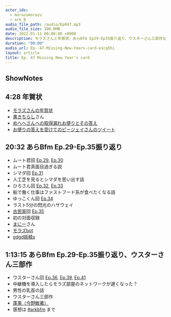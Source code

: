 ```yaml
---
actor_ids:
  - morazumorazu
  - ark_B
audio_file_path: /audio/Ep047.mp3
audio_file_size: 100.0MB
date: 2022-01-11 00:00:00 +0900
description: モラズさんと年賀状、あらBfm Ep29-Ep35振り返り、ウスターさん三部作などについて話しました。
duration: "00:00"
audio_url: Ep--47-Missing-New-Years-card-e1cq5hi
layout: article
title: Ep. 47 Missing New Year's card
---
```

## ShowNotes

## 4:28 年賀状

* [モラズさんの年賀状](https://twitter.com/morazumorazu/status/1477478236322164736?s=20)
* [書きちらし](https://twitter.com/kakichirashi)さん
* [めへへさんへの取得漏れお便りとその答え](https://twitter.com/arkbfm/status/1477676803007590401?s=20)
* [お便りの答えを受けてのピージェイさんのツイート](https://twitter.com/xiPJ/status/1477891822320029696?s=20)

## 20:32 あらBfm Ep.29-Ep.35振り返り

* ムート君回 [Ep.29](https://anchor.fm/arkbfm/episodes/Ep--29-My-new-gear-e17hl3d/a-a6huiq3), [Ep.30](https://anchor.fm/arkbfm/episodes/Ep--30-Stand-on-righteousness-e17qq02/a-a6j1dv7)
* ムート君真面目過ぎる説
* シマダ回 [Ep.31](https://anchor.fm/arkbfm/episodes/Ep--31-What-rank-am-I-in-the-entire-human-race-e187boh/a-a6kksq4)
* 人工芝を見るとシマダを思い出す話
* ひろさん回 [Ep.32](https://anchor.fm/arkbfm/episodes/Ep--32-Penguin-Smell-e18iifp/a-a6m3id1), [Ep.33](https://anchor.fm/arkbfm/episodes/Ep--33-Mirin-with-milk-e18qovt/a-a6n43t1)
* 船で働く仕事はファストフード系が食べたくなる話
* ゆっこくん回 [Ep.34](https://anchor.fm/arkbfm/episodes/Ep--34-Remote-University-Student-e197prt/a-a6or5j9)
* ラスト5分の閃光のハサウェイ
* [古民家](https://twitter.com/arkbfm/status/1459782718418341889?s=20)回 [Ep.35](https://anchor.fm/arkbfm/episodes/Ep--35-Apple-pie-freak-e1a2dbj/a-a6sb54j)
* 初の対面収録
* [まにー](https://twitter.com/maraky99)さん
* [モラズbot](https://twitter.com/morazu2_bot)
* [gdgd妖精s](https://gdgdfairy.com/)

## 1:13:15 あらBfm Ep.29-Ep.35振り返り、ウスターさん三部作

* ウスターさん回 [Ep.36](https://anchor.fm/arkbfm/episodes/Ep--36-The-Culture-of-Worcestershire-Sauce-e1ajoih/a-a6una0i), [Ep.39](https://anchor.fm/arkbfm/episodes/Ep--39-Big-Company-Disease-e1b9822/a-a71im2a), [Ep.41](https://anchor.fm/arkbfm/episodes/Ep--41-Marginal-Crying-Otaku-e1boqri/a-a73ogvr)
* 中継機を導入したらモラズ部屋のネットワークが遅くなった？
* 男性の乳首の話
* ウスターさん三部作
* [蓬莱（今野敏著）](https://amzn.to/3HUIWVG)
* 感想は [#arkbfm](https://twitter.com/hashtag/arkbfm) まで
